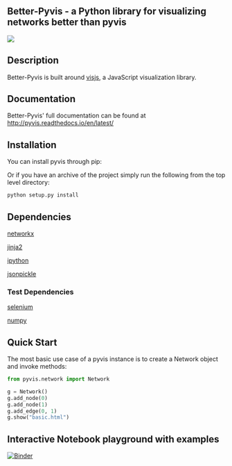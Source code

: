 ## Better-Pyvis - a Python library for visualizing networks better than pyvis

![](pyvis/source/tut.gif?raw=true)

## Description
Better-Pyvis is built around [visjs](http://visjs.org/), a JavaScript visualization library.

## Documentation
Better-Pyvis' full documentation can be found at http://pyvis.readthedocs.io/en/latest/
## Installation
You can install pyvis through pip:

Or if you have an archive of the project simply run the following from the top level directory:

```bash
python setup.py install
```

## Dependencies
[networkx](https://networkx.github.io/)

[jinja2](http://jinja.pocoo.org/)

[ipython](https://ipython.org/ipython-doc/2/install/install.html)

[jsonpickle](https://jsonpickle.github.io/)

### Test Dependencies
[selenium](https://www.selenium.dev/documentation/webdriver/)

[numpy](https://numpy.org/install/)
## Quick Start
The most basic use case of a pyvis instance is to create a Network object and invoke methods:

```python
from pyvis.network import Network

g = Network()
g.add_node(0)
g.add_node(1)
g.add_edge(0, 1)
g.show("basic.html")
```

## Interactive Notebook playground with examples
[![Binder](https://mybinder.org/badge_logo.svg)](https://mybinder.org/v2/gh/WestHealth/pyvis/master?filepath=notebooks%2Fexample.ipynb)
